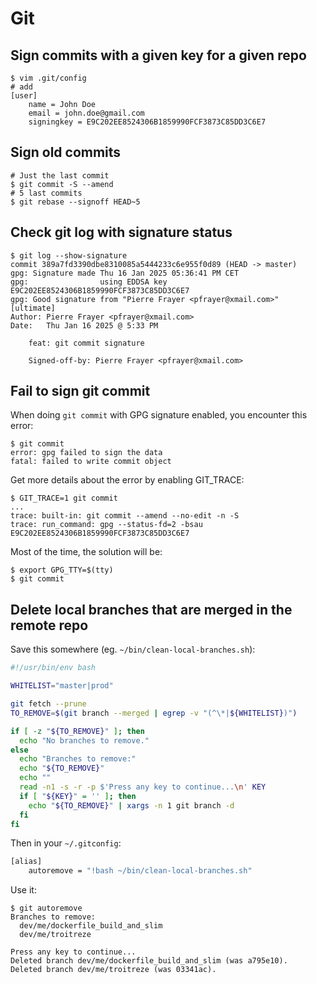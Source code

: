 # Git

## Sign commits with a given key for a given repo

```shell
$ vim .git/config
# add
[user]
    name = John Doe
    email = john.doe@gmail.com
    signingkey = E9C202EE8524306B1859990FCF3873C85DD3C6E7
```

## Sign old commits

```shell
# Just the last commit
$ git commit -S --amend
# 5 last commits
$ git rebase --signoff HEAD~5
```

## Check git log with signature status

```shell
$ git log --show-signature
commit 389a7fd3390dbe8310085a5444233c6e955f0d89 (HEAD -> master)
gpg: Signature made Thu 16 Jan 2025 05:36:41 PM CET
gpg:                using EDDSA key E9C202EE8524306B1859990FCF3873C85DD3C6E7
gpg: Good signature from "Pierre Frayer <pfrayer@xmail.com>" [ultimate]
Author: Pierre Frayer <pfrayer@xmail.com>
Date:   Thu Jan 16 2025 @ 5:33 PM

    feat: git commit signature

    Signed-off-by: Pierre Frayer <pfrayer@xmail.com>
```

## Fail to sign git commit

When doing `git commit` with GPG signature enabled, you encounter this error:

```shell
$ git commit
error: gpg failed to sign the data
fatal: failed to write commit object
```

Get more details about the error by enabling GIT_TRACE:

```shell
$ GIT_TRACE=1 git commit
...
trace: built-in: git commit --amend --no-edit -n -S
trace: run_command: gpg --status-fd=2 -bsau E9C202EE8524306B1859990FCF3873C85DD3C6E7
```

Most of the time, the solution will be:

```shell
$ export GPG_TTY=$(tty)
$ git commit
```

## Delete local branches that are merged in the remote repo

Save this somewhere (eg. `~/bin/clean-local-branches.sh`):

```bash
#!/usr/bin/env bash

WHITELIST="master|prod"

git fetch --prune
TO_REMOVE=$(git branch --merged | egrep -v "(^\*|${WHITELIST})")

if [ -z "${TO_REMOVE}" ]; then
  echo "No branches to remove."
else
  echo "Branches to remove:"
  echo "${TO_REMOVE}"
  echo ""
  read -n1 -s -r -p $'Press any key to continue...\n' KEY
  if [ "${KEY}" = '' ]; then
    echo "${TO_REMOVE}" | xargs -n 1 git branch -d
  fi
fi
```

Then in your `~/.gitconfig`:

```bash
[alias]
    autoremove = "!bash ~/bin/clean-local-branches.sh"
```

Use it:

```shell
$ git autoremove
Branches to remove:
  dev/me/dockerfile_build_and_slim
  dev/me/troitreze

Press any key to continue...
Deleted branch dev/me/dockerfile_build_and_slim (was a795e10).
Deleted branch dev/me/troitreze (was 03341ac).
```
